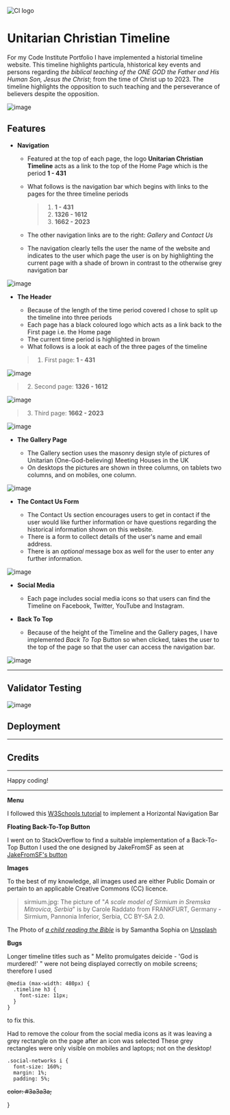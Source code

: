 ![CI logo](https://codeinstitute.s3.amazonaws.com/fullstack/ci_logo_small.png)

# Unitarian Christian Timeline

For my Code Institute Portfolio I have implemented a historial timeline website. This timeline highlights particula, hhistorical key events and persons regarding 
*the biblical teaching of the ONE GOD the Father and His Human Son, Jesus the Christ*; from the time of Christ up to 2023. The timeline highlights the opposition to such teaching and the perseverance of believers despite the opposition.

![image](https://user-images.githubusercontent.com/91061592/228402388-21d33f6d-182f-45d7-96a6-f162aa503b58.png)

## Features

* **Navigation**

   * Featured at the top of each page, the logo **Unitarian Christian Timeline** acts as a link to the top of the Home Page which is the period **1 - 431**
   * What follows is the navigation bar which begins with links to the pages for the three timeline periods
  
       > 1. **1 - 431**
       > 2. **1326 - 1612**
       > 3. **1662 - 2023**
   *  The other navigation links are to the right: *Gallery* and *Contact Us* 
   *  The navigation clearly tells the user the name of the website and indicates to the user which page the user is on by highlighting the current page with a shade of brown in contrast to the otherwise grey navigation bar

![image](https://user-images.githubusercontent.com/91061592/228494874-62c8c311-5262-4fab-bee0-c5633c8ed572.png)

* **The Header**
   * Because of the length of the time period covered I chose to split up the timeline into three periods
   * Each page has a black coloured logo which acts as a link back to the First page i.e. the Home page
   * The current time period is highlighted in brown
   * What follows is a look at each of the three pages of the timeline
   
   >  1. First page: **1 - 431**

![image](https://user-images.githubusercontent.com/91061592/228494655-3d4bf812-753b-4b7d-b91f-a4a136f944a8.png)

   > 2. Second page: **1326 - 1612**

![image](https://user-images.githubusercontent.com/91061592/228495027-e3024924-336c-4c96-b4a1-5ebf2671ad4e.png)

   > 3. Third page: **1662 - 2023**


![image](https://user-images.githubusercontent.com/91061592/228495221-ab7ad4e7-c11d-4a0a-b1d0-6c0174ac15de.png)

* **The Gallery Page**

   * The Gallery section uses the masonry design style of pictures of Unitarian (One-God-believing) Meeting Houses in the UK
   * On desktops the pictures are shown in three columns, on tablets two columns, and on mobiles, one column.

![image](https://user-images.githubusercontent.com/91061592/228496285-54942212-d789-4c1a-b3a5-d3299e4192f5.png)

* **The Contact Us Form**

   * The Contact Us section encourages users to get in contact if the user would like further information or have questions regarding the historical information shown on this website. 
   * There is a form to collect details of the user's name and email address.
   * There is an *optional* message box as well for the user to enter any further information.
   
![image](https://user-images.githubusercontent.com/91061592/228496614-60e78bee-afe2-4235-8877-ffb8e9f94399.png)

* **Social Media**

   * Each page includes social media icons so that users can find the Timeline on Facebook, Twitter, YouTube and Instagram.

* **Back To Top**
   * Because of the height of the Timeline and the Gallery pages, I have implemented  *Back To Top* Button so when clicked, takes the user to the top of the page so that the user can access the navigation bar.

![image](https://user-images.githubusercontent.com/91061592/228496044-31ffc755-43d9-4002-a5cd-1b73368a5bbf.png)


------

## Validator Testing

![image](https://user-images.githubusercontent.com/91061592/228220812-6e856e1f-8445-4072-a7a0-008e7ea45c1c.png)

## Deployment
------

## Credits

---

Happy coding!

---

**Menu**

I followed this [W3Schools tutorial](https://www.w3schools.com/css/css_navbar_horizontal.asp) 
to implement a Horizontal Navigation Bar

**Floating Back-To-Top Button**

I went on to StackOverflow to find a suitable implementation of a Back-To-Top Button
   I used the one designed by JakeFromSF as seen at 
   [JakeFromSF's button](https://stackoverflow.com/questions/32102747/how-to-make-a-back-to-top-button-using-css-and-html-only)
   
**Images**

To the best of my knowledge, all images used are either Public Domain or pertain to an applicable Creative Commons (CC) licence.
> sirmium.jpg: The picture of "*A scale model of Sirmium in Sremska Mitrovica, Serbia*" is by 
Carole Raddato from FRANKFURT, Germany - Sirmium, Pannonia Inferior, Serbia, CC BY-SA 2.0.

The Photo of [*a child reading the Bible*](https://unsplash.com/photos/NaWKMlp3tVs?utm_source=unsplash&utm_medium=referral&utm_content=creditCopyText) is by Samantha Sophia on [Unsplash](https://unsplash.com/)

**Bugs**

Longer timeline titles such as " Melito promulgates deicide - 'God is murdered!' " were not being displayed correctly
on mobile screens; therefore I used 
```
@media (max-width: 480px) {
  .timeline h3 {
    font-size: 11px;
  }
}
```
to fix this.

Had to remove the colour from the social media icons as it was leaving a grey rectangle on the page after an icon was selected
These grey rectangles were only visible on mobiles and laptops; not on the desktop!

```
.social-networks i {
  font-size: 160%;
  margin: 1%;
  padding: 5%;
```  
  ~~color: #3a3a3a;~~

} 
